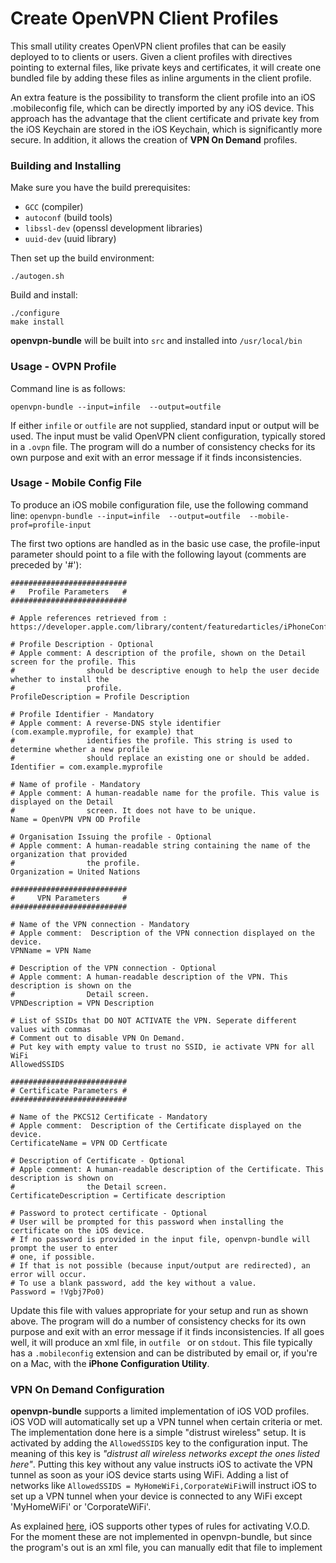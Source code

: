 # Create OpenVPN Client Profiles
This small utility creates OpenVPN client profiles that can be easily deployed to to clients or users.  Given a client profiles with directives pointing to external files, like private keys and certificates, it will create one bundled file by adding these files as inline arguments in the client profile.

An extra feature is the possibility to transform the client profile into an iOS .mobileconfig file, which can be directly imported by any iOS device. This approach has the advantage that the client certificate and private key from the iOS Keychain are stored in the iOS Keychain, which is significantly more secure. In addition, it allows the creation of **VPN On Demand** profiles. 

### Building and Installing

Make sure you have the build prerequisites:

* `GCC`  (compiler)
* `autoconf` (build tools)
* `libssl-dev` (openssl development libraries)
* `uuid-dev` (uuid library)

Then set up the build environment:

```shell
./autogen.sh
```

Build and install:

```
./configure
make install
```

**openvpn-bundle** will be built into `src` and installed into `/usr/local/bin`

### Usage - OVPN Profile

Command line is as follows:

`openvpn-bundle --input=infile  --output=outfile`

If either `infile` or `outfile` are not supplied, standard input or output will be used.  The input must be valid OpenVPN client configuration, typically stored in a `.ovpn` file. The program will do a number of consistency checks for its own purpose and exit with an error message if it finds inconsistencies.

### Usage - Mobile Config File

To produce an iOS mobile configuration file, use the following command line:
`openvpn-bundle --input=infile  --output=outfile  --mobile-prof=profile-input`

The first two options are handled as in the basic use case, the profile-input parameter should point to a file with the following layout (comments are preceded by '#'):

```
##########################
#   Profile Parameters   #
##########################

# Apple references retrieved from : https://developer.apple.com/library/content/featuredarticles/iPhoneConfigurationProfileRef/Introduction/Introduction.html

# Profile Description - Optional
# Apple comment: A description of the profile, shown on the Detail screen for the profile. This
#                should be descriptive enough to help the user decide whether to install the
#                profile.
ProfileDescription = Profile Description

# Profile Identifier - Mandatory
# Apple comment: A reverse-DNS style identifier (com.example.myprofile, for example) that
#                identifies the profile. This string is used to determine whether a new profile
#                should replace an existing one or should be added.
Identifier = com.example.myprofile

# Name of profile - Mandatory
# Apple comment: A human-readable name for the profile. This value is displayed on the Detail
#                screen. It does not have to be unique.
Name = OpenVPN VPN OD Profile

# Organisation Issuing the profile - Optional
# Apple comment: A human-readable string containing the name of the organization that provided
#                the profile.
Organization = United Nations

##########################
#     VPN Parameters     #
##########################

# Name of the VPN connection - Mandatory
# Apple comment:  Description of the VPN connection displayed on the device.
VPNName = VPN Name

# Description of the VPN connection - Optional
# Apple comment: A human-readable description of the VPN. This description is shown on the
#                Detail screen.
VPNDescription = VPN Description

# List of SSIDs that DO NOT ACTIVATE the VPN. Seperate different values with commas
# Comment out to disable VPN On Demand.
# Put key with empty value to trust no SSID, ie activate VPN for all WiFi
AllowedSSIDS 

##########################
# Certificate Parameters #
##########################

# Name of the PKCS12 Certificate - Mandatory
# Apple comment:  Description of the Certificate displayed on the device.
CertificateName = VPN OD Certficate

# Description of Certificate - Optional
# Apple comment: A human-readable description of the Certificate. This description is shown on
#                the Detail screen.
CertificateDescription = Certificate description

# Password to protect certificate - Optional
# User will be prompted for this password when installing the certificate on the iOS device.
# If no password is provided in the input file, openvpn-bundle will prompt the user to enter
# one, if possible.
# If that is not possible (because input/output are redirected), an error will occur.
# To use a blank password, add the key without a value.
Password = !Vgbj7Po0)

```

Update this file with values appropriate for your setup and run as shown above. The program will do a number of consistency checks for its own purpose and exit with an error message if it finds inconsistencies. If all goes well, it will produce an xml file, in `outfile ` or on `stdout`. This file typically has a `.mobileconfig` extension and can be distributed by email or, if you're on a Mac, with the **iPhone Configuration Utility**.

### VPN On Demand Configuration

**openvpn-bundle** supports a limited implementation of iOS VOD profiles. iOS VOD will automatically set up a VPN tunnel when certain criteria or met. The implementation done here is a simple "distrust wireless" setup. It is activated by adding the `AllowedSSIDS` key to the configuration input. The meaning of this key is *"distrust all wireless networks except the ones listed here"*. Putting this key without any value instructs iOS to activate the VPN tunnel as soon as your iOS device starts using WiFi. Adding a list of networks like `AllowedSSIDS = MyHomeWiFi,CorporateWiFi`will instruct iOS to set up a VPN tunnel when your device is connected to any WiFi except 'MyHomeWiFi' or 'CorporateWiFi'.

As explained [here](https://developer.apple.com/library/content/featuredarticles/iPhoneConfigurationProfileRef/Introduction/Introduction.html#//apple_ref/doc/uid/TP40010206-CH1-SW36), iOS supports other types of rules for activating V.O.D. For the moment these are not implemented in openvpn-bundle, but since the program's out is an xml file, you can manually edit that file to implement